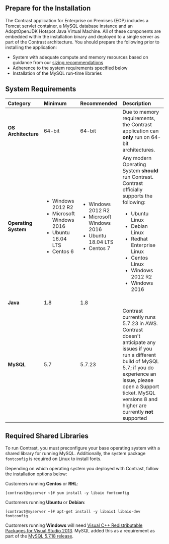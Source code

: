 <!--
  title: "System Requirements",
  description: "Minimum system requirements for running the EOP TeamServer",
  tags: "setup EOP requirements installation sizing libraries libaio"
-->

## Prepare for the Installation
The Contrast application for Enterprise on Premises (EOP) includes a Tomcat servlet container, a MySQL database instance and an AdoptOpenJDK Hotspot Java Virtual Machine. All of these components are embedded within the installation binary and deployed to a single server as part of the Contrast architecture. You should prepare the following prior to installing the application:

* System with adequate compute and memory resources based on guidance from our [sizing recommendations](installation-setup.html#size)
* Adherence to the system requirements specified below
* Installation of the MySQL run-time libraries

## System Requirements

| Category            | Minimum   | Recommended | Description |
| :------------------ | :-------- | :---------- | :---------- |
| **OS Architecture** | 64-bit | 64-bit | Due to memory requirements, the Contrast application can **only** run on 64-bit architectures. |
| **Operating System** | <ul><li> Windows 2012 R2</li><li>Microsoft Windows 2016</li> <li>Ubuntu 16.04 LTS</li><li>Centos 6</li></ul> | <ul><li> Windows 2012 R2</li><li>Microsoft Windows 2016 </li><li>  Ubuntu 18.04 LTS </li><li> Centos 7</li></ul>| Any modern Operating System **should** run Contrast. Contrast officially supports the following: <ul><li>Ubuntu Linux </li><li> Debian Linux </li><li> Redhat Enterprise Linux </li><li> Centos Linux </li><li> Windows 2012 R2</li><li> Windows 2016 </li> |
| **Java** | 1.8 | 1.8 | |
| **MySQL** | 5.7 | 5.7.23 | Contrast currently runs 5.7.23 in AWS. Contrast doesn't anticipate any issues if you run a different build of MySQL 5.7; if you do experience an issue, please open a Support ticket.  MySQL versions 8 and higher are currently **not** supported |

## Required Shared Libraries
To run Contrast, you must preconfigure your base operating system with a shared library for running MySQL. Additionally, the system package `fontconfig` is required on Linux to install fonts.

Depending on which operating system you deployed with Contrast, follow the installation options below:

Customers running **Centos** or **RHL**:

````
[contrast@myserver ~]# yum install -y libaio fontconfig
````

Customers running **Ubuntu** or **Debian**:

````
[contrast@myserver ~]# apt-get install -y libaio1 libaio-dev fontconfig
````

Customers running **Windows** will need [Visual C++ Redistributable Packages for Visual Studio 2013](https://www.microsoft.com/en-us/download/details.aspx?id=40784). MySQL added this as a requirement as part of the [MySQL 5.7.18 release](https://dev.mysql.com/doc/relnotes/mysql/5.7/en/news-5-7-18.html#mysqld-5-7-18-packaging).
